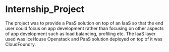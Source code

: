 Internship_Project
==================

The project was to provide a PaaS solution on top of an IaaS so that the end user could focus on app development 
rather than focusing on other aspects of app development such as load balancing, profiling etc. 
The IaaS layer used was IceHouse Openstack and PaaS solution deployed on top of it was CloudFoundry. 
